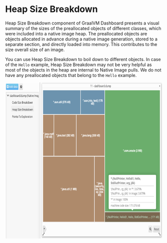 # Heap Size Breakdown

Heap Size Breakdown component of GraalVM Dashboard presents a visual summary of
the sizes of the preallocated objects of different classes, which were included
into a native image heap. The preallocated objects are objects
allocated in advance during a native image generation, stored to a separate
section, and directly loaded into memory. This contributes to the size overall
size of an image.

You can use Heap Size Breakdown to boil down to different objects. In case of
the `Hello` example, Heap Size Breakdown may not be very helpful as most of the
objects in the heap are internal to Native Image pulls. We do not have any
preallocated objects that belong to the `Hello` example.

<img src="/docs/tools/dashboard/resources/img/heap-size-breakdown.png" alt="heap-size" width="800" height="500"/>
